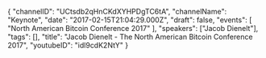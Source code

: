 {
    "channelID": "UCtsdb2qHnCKdXYHPDgTC6tA",
    "channelName": "Keynote",
    "date": "2017-02-15T21:04:29.000Z",
    "draft": false,
    "events": [
        "North American Bitcoin Conference 2017"
    ],
    "speakers": ["Jacob Dienelt"],
    "tags": [],
    "title": "Jacob Dienelt - The North American Bitcoin Conference 2017",
    "youtubeID": "idl9cdK2NtY"
}
